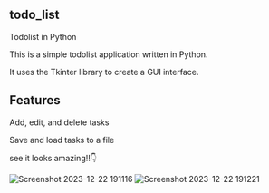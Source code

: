 ## todo_list
Todolist in Python

This is a simple todolist application written in Python. 

It uses the Tkinter library to create a GUI interface.

## Features
Add, edit, and delete tasks

Save and load tasks to a file

see it looks amazing!!👇

![Screenshot 2023-12-22 191116](https://github.com/vedapriya17/todo_list/assets/140573640/7162137f-8af4-4ac0-9566-5e1ce455e21a)
![Screenshot 2023-12-22 191221](https://github.com/vedapriya17/todo_list/assets/140573640/8aabd2dc-5a50-495a-b527-49a6409eb7ae)


